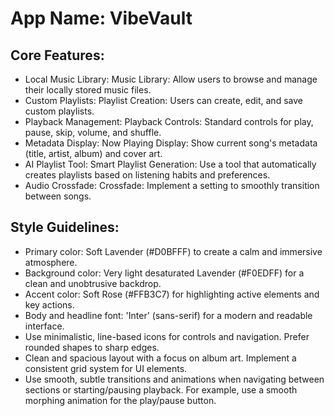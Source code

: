 # **App Name**: VibeVault

## Core Features:

- Local Music Library: Music Library: Allow users to browse and manage their locally stored music files.
- Custom Playlists: Playlist Creation: Users can create, edit, and save custom playlists.
- Playback Management: Playback Controls: Standard controls for play, pause, skip, volume, and shuffle.
- Metadata Display: Now Playing Display: Show current song's metadata (title, artist, album) and cover art.
- AI Playlist Tool: Smart Playlist Generation: Use a tool that automatically creates playlists based on listening habits and preferences.
- Audio Crossfade: Crossfade: Implement a setting to smoothly transition between songs. 

## Style Guidelines:

- Primary color: Soft Lavender (#D0BFFF) to create a calm and immersive atmosphere.
- Background color: Very light desaturated Lavender (#F0EDFF) for a clean and unobtrusive backdrop.
- Accent color: Soft Rose (#FFB3C7) for highlighting active elements and key actions.
- Body and headline font: 'Inter' (sans-serif) for a modern and readable interface.
- Use minimalistic, line-based icons for controls and navigation. Prefer rounded shapes to sharp edges.
- Clean and spacious layout with a focus on album art. Implement a consistent grid system for UI elements.
- Use smooth, subtle transitions and animations when navigating between sections or starting/pausing playback. For example, use a smooth morphing animation for the play/pause button.